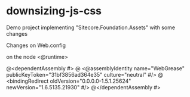 # downsizing-js-css
Demo project implementing "Sitecore.Foundation.Assets" with some changes 


Changes on Web.config

on the node <@runtime>

@<dependentAssembly #>
@    <@assemblyIdentity name="WebGrease" publicKeyToken="31bf3856ad364e35" culture="neutral" #/>
@    <bindingRedirect oldVersion="0.0.0.0-1.5.1.25624" newVersion="1.6.5135.21930" #/>
@</dependentAssembly #>
